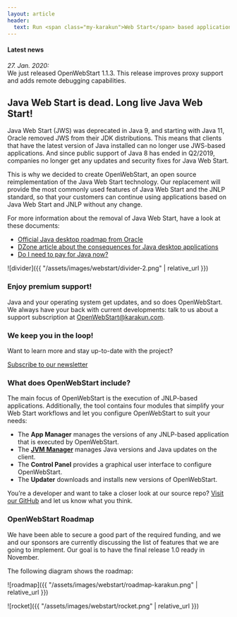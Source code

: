 ```yaml
---
layout: article
header:
  text: Run <span class="my-karakun">Web Start</span> based application after the release of <span class="my-karakun">Java 11</span>
---
```


<div class="latest-news">
<h4>Latest news</h4>
<em>27. Jan. 2020:</em><br/>
We just released OpenWebStart 1.1.3.
This release improves proxy support and adds remote debugging capabilities.
</div>

## Java Web Start is dead. Long live Java Web Start!
Java Web Start (JWS) was deprecated in Java 9, and starting with Java 11, Oracle removed JWS from their JDK distributions.
This means that clients that have the latest version of Java installed can no longer use JWS-based applications.
And since public support of Java 8 has ended in Q2/2019, companies no longer get any updates and security fixes for Java Web Start.

This is why we decided to create <span class="text-highlight">Open<span>WebStart</span></span>, an open source reimplementation of the Java Web Start technology.
Our replacement will provide the most commonly used features of Java Web Start and the JNLP standard, 
so that your customers can continue using applications based on Java Web Start and JNLP without any change.

For more information about the removal of Java Web Start, have a look at these documents:

* [Official Java desktop roadmap from Oracle](https://www.oracle.com/technetwork/java/javase/javaclientroadmapupdate2018mar-4414431.pdf)
* [DZone article about the consequences for Java desktop applications](https://dzone.com/articles/what-the-future-java-releases-will-mean-for-legacy)
* [Do I need to pay for Java now?](https://dev.karakun.com/java/2018/06/25/java-releases.html)

![divider]({{ "/assets/images/webstart/divider-2.png" | relative_url }})

### Enjoy premium support!
Java and your operating system get updates, and so does <span class="text-highlight">Open<span>WebStart</span></span>.
We always have your back with current developments: talk to us about a support subscription at [OpenWebStart@karakun.com](mailto:openwebstart@karakun.com).

### We keep you in the loop!
Want to learn more and stay up-to-date with the project?

<a class="button is-medium full-width-button is-primary" href="/subscribe/">Subscribe to our newsletter</a>

### What does OpenWebStart include?
The main focus of <span class="text-highlight">Open<span>WebStart</span></span> is the execution of JNLP-based applications.
Additionally, the tool contains four modules that simplify your Web Start workflows
and let you configure <span class="text-highlight">Open<span>WebStart</span></span> to suit your needs:

- The **App Manager** manages the versions of any JNLP-based application that is executed by <span class="text-highlight">Open<span>WebStart</span></span>.
- The [**JVM Manager**](/jvm-manager) manages Java versions and Java updates on the client.
- The **Control Panel** provides a graphical user interface to configure <span class="text-highlight">Open<span>WebStart</span></span>.
- The **Updater** downloads and installs new versions of <span class="text-highlight">Open<span>WebStart</span></span>.

You’re a developer and want to take a closer look at our source repo? [Visit our GitHub](https://github.com/karakun/openwebstart) and let us know what you think.
 
### OpenWebStart Roadmap
We have been able to secure a good part of the required funding, and 
we and our sponsors are currently discussing the list of features that we are going to implement.
Our goal is to have the final release 1.0 ready in November.

The following diagram shows the roadmap:

![roadmap]({{ "/assets/images/webstart/roadmap-karakun.png" | relative_url }})

![rocket]({{ "/assets/images/webstart/rocket.png" | relative_url }})

